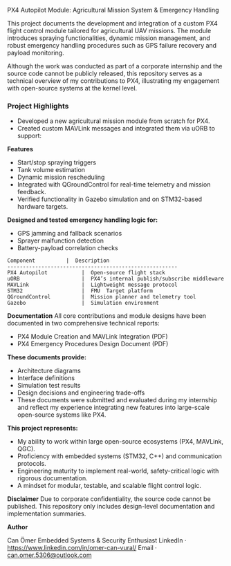 PX4 Autopilot Module: Agricultural Mission System & Emergency Handling

This project documents the development and integration of a custom PX4 flight control module tailored for agricultural UAV missions. The module introduces spraying functionalities, dynamic mission management, and robust emergency handling procedures such as GPS failure recovery and payload monitoring.

Although the work was conducted as part of a corporate internship and the source code cannot be publicly released, this repository serves as a technical overview of my contributions to PX4, illustrating my engagement with open-source systems at the kernel level.

### Project Highlights
- Developed a new agricultural mission module from scratch for PX4.
- Created custom MAVLink messages and integrated them via uORB to support:

**Features**
* Start/stop spraying triggers
* Tank volume estimation
* Dynamic mission rescheduling
* Integrated with QGroundControl for real-time telemetry and mission feedback.
* Verified functionality in Gazebo simulation and on STM32-based hardware targets.


**Designed and tested emergency handling logic for:**
* GPS jamming and fallback scenarios
* Sprayer malfunction detection
* Battery-payload correlation checks

```
Component	       |  Description
-------------------------------------------------------
PX4 Autopilot	        |  Open-source flight stack
uORB	                |  PX4’s internal publish/subscribe middleware
MAVLink	                |  Lightweight message protocol
STM32                   |  FMU	Target platform
QGroundControl	        |  Mission planner and telemetry tool
Gazebo	                |  Simulation environment
```

**Documentation**
All core contributions and module designs have been documented in two comprehensive technical reports:
- PX4 Module Creation and MAVLink Integration (PDF)
- PX4 Emergency Procedures Design Document (PDF)

**These documents provide:**
* Architecture diagrams
* Interface definitions
* Simulation test results
* Design decisions and engineering trade-offs
* These documents were submitted and evaluated during my internship and reflect my experience integrating new features into large-scale open-source systems like PX4.

**This project represents:**
* My ability to work within large open-source ecosystems (PX4, MAVLink, QGC).
* Proficiency with embedded systems (STM32, C++) and communication protocols.
* Engineering maturity to implement real-world, safety-critical logic with rigorous documentation.
* A mindset for modular, testable, and scalable flight control logic.

**Disclaimer**
Due to corporate confidentiality, the source code cannot be published. This repository only includes design-level documentation and implementation summaries.

**Author**

Can Ömer
Embedded Systems & Security Enthusiast
LinkedIn · https://www.linkedin.com/in/omer-can-vural/
Email · can.omer.5306@outlook.com

